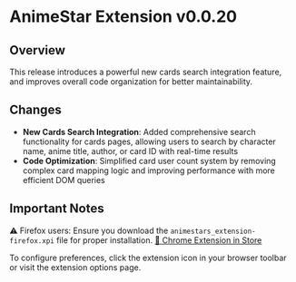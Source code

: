 # AnimeStar Extension v0.0.20

## Overview
This release introduces a powerful new cards search integration feature, and improves overall code organization for better maintainability.

## Changes
- **New Cards Search Integration**: Added comprehensive search functionality for cards pages, allowing users to search by character name, anime title, author, or card ID with real-time results
- **Code Optimization**: Simplified card user count system by removing complex card mapping logic and improving performance with more efficient DOM queries

## Important Notes
⚠️ Firefox users: Ensure you download the `animestars_extension-firefox.xpi` file for proper installation.
[👾 Chrome Extension in Store](https://chromewebstore.google.com/detail/animestar-extension/ocpbplnohadkjdindnodcmpmjboifjae)

To configure preferences, click the extension icon in your browser toolbar or visit the extension options page.
